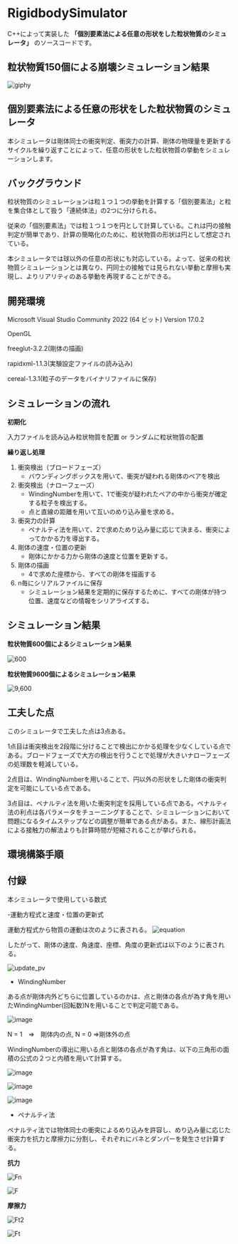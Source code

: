 # RigidbodySimulator
C++によって実装した
**「個別要素法による任意の形状をした粒状物質のシミュレータ」**
のソースコードです。


## 粒状物質150個による崩壊シミュレーション結果
![giphy](https://user-images.githubusercontent.com/91046559/178481165-cff246a7-e718-486d-8111-1b519c4ee518.gif)  

## 個別要素法による任意の形状をした粒状物質のシミュレータ
本シミュレータは剛体同士の衝突判定、衝突力の計算、剛体の物理量を更新するサイクルを繰り返すことによって、任意の形状をした粒状物質の挙動をシミュレーションします。

## バックグラウンド
粒状物質のシミュレーションは粒１つ１つの挙動を計算する「個別要素法」と粒を集合体として扱う「連続体法」の2つに分けられる。

従来の「個別要素法」では粒１つ１つを円として計算している。これは円の接触判定が簡単であり、計算の簡略化のために、粒状物質の形状は円として想定されている。

本シミュレータでは球以外の任意の形状にも対応している。よって、従来の粒状物質シミュレーションとは異なり、円同士の接触では見られない挙動と摩擦も実現し、よりリアリティのある挙動を再現することができる。

## 開発環境
Microsoft Visual Studio Community 2022 (64 ビット) Version 17.0.2

OpenGL

freeglut-3.2.2(剛体の描画)

rapidxml-1.1.3(実験設定ファイルの読み込み)

cereal-1.3.1(粒子のデータをバイナリファイルに保存)


## シミュレーションの流れ
**初期化**

入力ファイルを読み込み粒状物質を配置 or ランダムに粒状物質の配置

**繰り返し処理**
1. 衝突検出（ブロードフェーズ）
    - バウンディングボックスを用いて、衝突が疑われる剛体のペアを検出
2. 衝突検出（ナローフェーズ）
    - WindingNumberを用いて、1で衝突が疑われたペアの中から衝突が確定する粒子を検出する。
    - 点と直線の距離を用いて互いのめり込み量を求める。
3. 衝突力の計算
    - ペナルティ法を用いて、2で求めためり込み量に応じて決まる、衝突によってかかる力を導出する。
4. 剛体の速度・位置の更新
    - 剛体にかかる力から剛体の速度と位置を更新する。
5. 剛体の描画
    - 4で求めた座標から、すべての剛体を描画する
6. n毎にシリアルファイルに保存
    - シミュレーション結果を定期的に保存するために、すべての剛体が持つ位置、速度などの情報をシリアライズする。

## シミュレーション結果
**粒状物質600個によるシミュレーション結果**

![600](https://user-images.githubusercontent.com/91046559/178482827-7c1512f7-1659-4ba0-96c9-5283efb71614.PNG)  　

**粒状物質9600個によるシミュレーション結果**

![9,600](https://user-images.githubusercontent.com/91046559/178482576-caf33ad3-3f0e-4da8-b259-69f177600572.PNG)  


## 工夫した点
  このシミュレータで工夫した点は3点ある。
  
  1点目は衝突検出を2段階に分けることで検出にかかる処理を少なくしている点である。ブロードフェーズで大方の検出を行うことで処理が大きいナローフェーズの処理数を軽減している。
  
  2点目は、WindingNumberを用いることで、円以外の形状をした剛体の衝突判定を可能にしている点である。
  
  3点目は、ペナルティ法を用いた衝突判定を採用している点である。ペナルティ法の利点は各パラメータをチューニングすることで、シミュレーションにおいて問題になるタイムステップなどの調整が簡単である点がある。また、線形計画法による接触力の解法よりも計算時間が短縮されることが挙げられる。

## 環境構築手順



## 付録
本シミュレータで使用している数式

-運動方程式と速度・位置の更新式

運動方程式から物質の運動は次のように表される。
![equation](https://user-images.githubusercontent.com/91046559/203946215-2f416790-be75-40ca-8a9d-a40b3c09588e.PNG)

したがって、剛体の速度、角速度、座標、角度の更新式は以下のように表される。

![update_pv](https://user-images.githubusercontent.com/91046559/203946287-2a7e86f8-df57-4c54-827a-e8c26b0de0ee.PNG)

- WindingNumber

ある点が剛体内外どちらに位置しているのかは、点と剛体の各点が為す角を用いたWindingNumber(回転数)Nを用いることで判定可能である。

![image](https://user-images.githubusercontent.com/91046559/204153828-352a11f2-3d41-41d9-85dd-404a887e7dcf.png)

N = 1　⇒　剛体内の点, N = 0 ⇒剛体外の点

WindingNumberの導出に用いる点と剛体の各点が為す角は、以下の三角形の面積の公式の２つと内積を用いて計算する。

![image](https://user-images.githubusercontent.com/91046559/204154438-3f07c113-9675-40f4-a594-a330398fd9ae.png)

![image](https://user-images.githubusercontent.com/91046559/204154517-66c77e5a-d96c-4a7d-9779-d4e18c82e265.png)

![image](https://user-images.githubusercontent.com/91046559/204154535-8bff9c75-a289-4bb5-9d11-8faf98a39de4.png)

- ペナルティ法

ペナルティ法では物体同士の衝突によるめり込みを許容し、めり込み量に応じた衝突力を抗力と摩擦力に分割し、それぞれにバネとダンパーを発生させ計算する。

**抗力**

![Fn](https://user-images.githubusercontent.com/91046559/203946417-a6680eaf-54d5-47ea-a425-979f264d0b94.PNG)

![F](https://user-images.githubusercontent.com/91046559/203946384-71f76745-9c96-49bb-a064-0c416127008c.PNG)



**摩擦力**

![Ft2](https://user-images.githubusercontent.com/91046559/203946451-862aeac7-3acd-404a-ae43-7800ed0a9b67.PNG)

![Ft](https://user-images.githubusercontent.com/91046559/203946446-3f9b3912-8cba-4a17-9e3c-71c6241e7b77.PNG)
